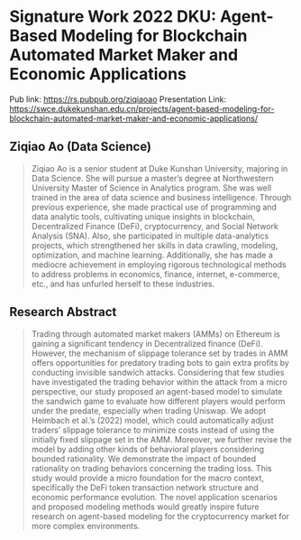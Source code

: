 # Signature Work 2022 DKU: Agent-Based Modeling for Blockchain Automated Market Maker and Economic Applications

Pub link: https://rs.pubpub.org/ziqiaoao
Presentation Link: https://swce.dukekunshan.edu.cn/projects/agent-based-modeling-for-blockchain-automated-market-maker-and-economic-applications/

## Ziqiao Ao (Data Science)

> Ziqiao Ao is a senior student at Duke Kunshan University, majoring in Data Science. She will pursue a master’s degree at Northwestern University Master of Science in Analytics program. She was well trained in the area of data science and business intelligence. Through previous experience, she made practical use of programming and data analytic tools, cultivating unique insights in blockchain, Decentralized Finance (DeFi), cryptocurrency, and Social Network Analysis (SNA). Also, she participated in multiple data-analytics projects, which strengthened her skills in data crawling, modeling, optimization, and machine learning. Additionally, she has made a mediocre achievement in employing rigorous technological methods to address problems in economics, finance, internet, e-commerce, etc., and has unfurled herself to these industries. 


## Research Abstract

> Trading through automated market makers (AMMs) on Ethereum is gaining a significant tendency in Decentralized finance (DeFi). However, the mechanism of slippage tolerance set by trades in AMM offers opportunities for predatory trading bots to gain extra profits by conducting invisible sandwich attacks. Considering that few studies have investigated the trading behavior within the attack from a micro perspective, our study proposed an agent-based model to simulate the sandwich game to evaluate how different players would perform under the predate, especially when trading Uniswap. We adopt Heimbach et al.’s (2022) model, which could automatically adjust traders’ slippage tolerance to minimize costs instead of using the initially fixed slippage set in the AMM. Moreover, we further revise the model by adding other kinds of behavioral players considering bounded rationality. We demonstrate the impact of bounded rationality on trading behaviors concerning the trading loss. This study would provide a micro foundation for the macro context, specifically the DeFi token transaction network structure and economic performance evolution. The novel application scenarios and proposed modeling methods would greatly inspire future research on agent-based modeling for the cryptocurrency market for more complex environments. 

